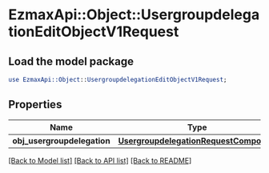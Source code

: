 # EzmaxApi::Object::UsergroupdelegationEditObjectV1Request

## Load the model package
```perl
use EzmaxApi::Object::UsergroupdelegationEditObjectV1Request;
```

## Properties
Name | Type | Description | Notes
------------ | ------------- | ------------- | -------------
**obj_usergroupdelegation** | [**UsergroupdelegationRequestCompound**](UsergroupdelegationRequestCompound.md) |  | 

[[Back to Model list]](../README.md#documentation-for-models) [[Back to API list]](../README.md#documentation-for-api-endpoints) [[Back to README]](../README.md)


